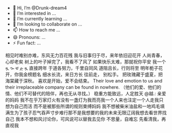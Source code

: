 - 👋 Hi, I’m @Drunk-dream4
- 👀 I’m interested in ...
- 🌱 I’m currently learning ...
- 💞️ I’m looking to collaborate on ...
- 📫 How to reach me ...
- 😄 Pronouns: ...
- ⚡ Fun fact: ...

相见时难别亦难，东风无力百花残
我与旧事归于尽，来年依旧迎花开
人尚青春，心却老矣
树上的叶子掉完了，我看不了风了
如果快乐太难，那就祝你平安
我一个ጿ ኈ ቼ  ዽ  ጿ 直接跨年
于道各努力，千里自同风
道阻且长，行则将至
明年栀子花开，你我金榜题名
细水长流，来日方长
往前走， 别松手。
把玫瑰藏于盛夏，把海棠藏于深秋。
喜欢是开始，爱不会结束。
Their love and emotion to us and their irreplaceable company can be found in nowhere. （他们的爱、他们的情、他们不可替代的陪伴，再也无从寻找。）
稳重方能致远，人定胜天
@越.: 亲爱的妈妈
我不在乎万家灯火有没有一盏灯为我而亮我一个人来也注定一个人走我只想为自己而活
而不是被那些所谓的规则束缚妈妈
我不想被柴米油盐和一地鸡毛填满生为了孩子忍气吞声寸步难行那不是我想要的我的未来无限辽阔我想去看世界找自己
我本不想和风讨论你，可风说可以替我去见你
不思量，自难忘
先看清我，再直视我

<!---
Drunk-dream4/Drunk-dream4 is a ✨ special ✨ repository because its `README.md` (this file) appears on your GitHub profile.
You can click the Preview link to take a look at your changes.
--->
